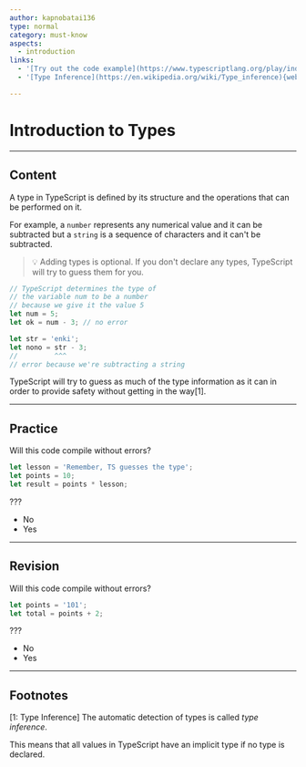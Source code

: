 ```yaml
---
author: kapnobatai136
type: normal
category: must-know
aspects:
  - introduction
links:
  - '[Try out the code example](https://www.typescriptlang.org/play/index.html?ssl=8&ssc=12&pln=8&pc=16#code/PTAEBUE8AcFMGUDGAnAltALqAJrDtkBbVAO1gGdQMALWKmOgewDMAoEK20ANwEM1eAIwA2dEgFdCVRqEF1eoCYTnJ2YOYl7jydAO50A5qm51UWGmMkrQAVlaisS0AF5bAbnt5QjANYvFkqAAtKAAzG6gHCQyBMiMqp5Y5BjI-gDksCQ+qGkeDoqM0f7JqSHhaqCVVVUAenUVsfGysJraerBpyHTk4oIpvIgYpAagCiXDQA){website}'
  - '[Type Inference](https://en.wikipedia.org/wiki/Type_inference){website}'

---
```


# Introduction to Types

---
## Content

A type in TypeScript is defined by its structure and the operations that can be performed on it.

For example, a `number` represents any numerical value and it can be subtracted but a `string` is a sequence of characters and it can't be subtracted.

> 💡 Adding types is optional. If you don't declare any types, TypeScript will try to guess them for you.

```ts
// TypeScript determines the type of
// the variable num to be a number
// because we give it the value 5
let num = 5;
let ok = num - 3; // no error

let str = 'enki';
let nono = str - 3;
//         ^^^
// error because we're subtracting a string
```

TypeScript will try to guess as much of the type information as it can in order to provide safety without getting in the way[1].

---
## Practice

Will this code compile without errors?

```ts
let lesson = 'Remember, TS guesses the type';
let points = 10;
let result = points * lesson;
```

???

* No
* Yes

---
## Revision

Will this code compile without errors?

```ts
let points = '101';
let total = points + 2;
```

???

* No
* Yes


---
## Footnotes
[1: Type Inference]
The automatic detection of types is called *type inference*.

This means that all values in TypeScript have an implicit type if no type is declared.
